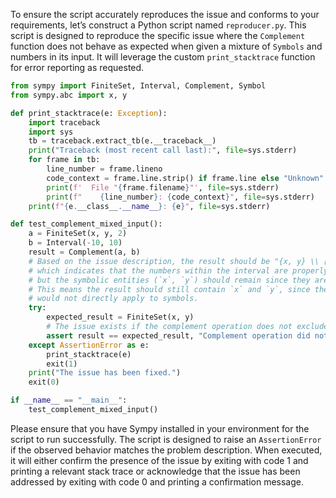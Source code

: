To ensure the script accurately reproduces the issue and conforms to your requirements, let’s construct a Python script named `reproducer.py`. This script is designed to reproduce the specific issue where the `Complement` function does not behave as expected when given a mixture of `Symbols` and numbers in its input. It will leverage the custom `print_stacktrace` function for error reporting as requested.

```python
from sympy import FiniteSet, Interval, Complement, Symbol
from sympy.abc import x, y

def print_stacktrace(e: Exception):
    import traceback
    import sys
    tb = traceback.extract_tb(e.__traceback__)
    print("Traceback (most recent call last):", file=sys.stderr)
    for frame in tb:
        line_number = frame.lineno
        code_context = frame.line.strip() if frame.line else "Unknown"
        print(f'  File "{frame.filename}"', file=sys.stderr)
        print(f"    {line_number}: {code_context}", file=sys.stderr)
    print(f"{e.__class__.__name__}: {e}", file=sys.stderr)

def test_complement_mixed_input():
    a = FiniteSet(x, y, 2)
    b = Interval(-10, 10)
    result = Complement(a, b)
    # Based on the issue description, the result should be "{x, y} \\ [-10, 10]", 
    # which indicates that the numbers within the interval are properly removed,
    # but the symbolic entities (`x`, `y`) should remain since they are not numerically comparable.
    # This means the result should still contain `x` and `y`, since the subtraction of the interval [-10, 10]
    # would not directly apply to symbols.
    try:
        expected_result = FiniteSet(x, y)
        # The issue exists if the complement operation does not exclude the interval from the set containing both symbols and numbers as described.
        assert result == expected_result, "Complement operation did not produce the expected result."
    except AssertionError as e:
        print_stacktrace(e)
        exit(1)
    print("The issue has been fixed.")
    exit(0)

if __name__ == "__main__":
    test_complement_mixed_input()
```

Please ensure that you have Sympy installed in your environment for the script to run successfully. The script is designed to raise an `AssertionError` if the observed behavior matches the problem description. When executed, it will either confirm the presence of the issue by exiting with code 1 and printing a relevant stack trace or acknowledge that the issue has been addressed by exiting with code 0 and printing a confirmation message.